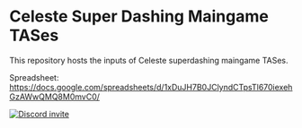 # Celeste Super Dashing Maingame TASes

This repository hosts the inputs of Celeste superdashing maingame TASes.

Spreadsheet: <https://docs.google.com/spreadsheets/d/1xDuJH7B0JClyndCTpsTl670iexehGzAWwQMQ8M0mvC0/>

[![Discord invite](https://discord.com/api/guilds/878180764183855124/widget.png?style=banner3)](https://discord.gg/TJUyWTap7m)
